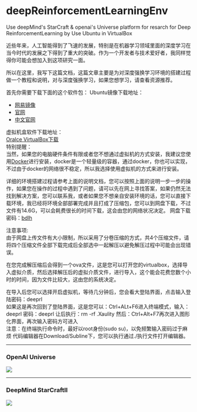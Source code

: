 # deepReinforcementLearningEnv
Use deepMind's StarCraft &amp; openai's Universe platform for resarch for Deep ReinforcementLearning by Use Ubuntu in VirtualBox

近些年来，人工智能得到了飞速的发展，特别是在机器学习领域里面的深度学习在当今时代的发展之下得到了重大的突破。作为一个开发者与技术爱好者，我同样觉得你可能会想加入到这项研究一面。

所以在这里，我写下这篇文档，这篇文章主要是为对深度强换学习环境的搭建过程做一个教程和说明，对与深度强换学习，如果您想学习，请查看资源推荐。

首先你需要下载下面的这个软件包：
Ubuntu镜像下载地址：<br>
<ul>
<li><a href='http://mirrors.163.com/'>网易镜像</a></li>
<li><a href="https://www.ubuntu.com/download/desktop">官网</a></li>
<li><a href="https://cn.ubuntu.com/">中文官网</a></li>
</ul>

虚拟机盒软件下载地址：<br>
<a href="https://www.virtualbox.org/">Oralce VirtualBox下载</a><br>
特别提醒：<br>
当然，如果您的电脑硬件条件有限或者您不想通过虚拟机的方式安装，我建议您使用<a href="https://www.docker.com/">Docker</a>进行安装，docker是一个轻量级的容器，通过docker，你也可以实现，不过由于docker的网络很不稳定，所以我选择使用虚拟机的方式来进行安装。

详细的环境搭建过程请参考上面的说明文档，您可以按照上面的说明一步一步的操作，如果您在操作的过程中遇到了问题，请可以先在网上寻找答案，如果仍然无法找到解决方案，您可以联系我，或者如果您不想亲自安装环境的话，您可以直接下载环境，我已经将环境全部部署完成并且打成了压缩包，您可以到网盘下载，不过文件有14.6G，可以会耗费很长的时间下载，这会由您的网络状况决定。
网盘下载密码：<a href='https://pan.baidu.com/s/1IL8zMFM6zjVtWfRy2Sd0dw'>bdlh</a>

注意事项:<br>
由于网盘上传文件有大小限制，所以采用了分卷压缩的方式，共4个压缩文件，请将四个压缩文件全部下载完成后全部选中一起解压以避免解压过程中可能会出现错误。

在您完成解压缩后会得到一个ova文件，这是您可以打开您的virtualbox，选择导入虚拟介质，然后选择解压后的虚拟介质文件，进行导入，这个能会花费您数个小时的时间，因为文件比较大，这由您的系统决定。

在导入后您可以选择开启虚拟机，等待几分钟后，您会看大登陆界面，点击输入登陆密码：deeprl<br>
如果这是再次回到了登陆界面，这是您可以：Ctrl+ALt+F6进入终端模式，输入：deeprl 密码：deeprl
让后执行：rm -rf .Xaulity
然后：Ctrl+Alt+F7再次进入图形化界面，再次输入密码方可进入<br>
注意：在终端执行命令时，最好以root身份(sudo su)，以免频繁输入密码过于麻烦
代码编辑器在Download/Subline下，您可以执行通过./执行文件打开编辑器。

<hr>
<h3>OpenAI Universe</h3>
<img src='https://github.com/openai/universe/raw/master/doc/dusk-drive.png?raw=true'/><hr>
<h3>DeepMind StarCraftⅡ</h3>
<img src='https://camo.githubusercontent.com/6b0acc455296708c6ed72a470f664a12b28fc558/687474703a2f2f696d672e796f75747562652e636f6d2f76692f364c343438796730536d302f302e6a7067'/>
